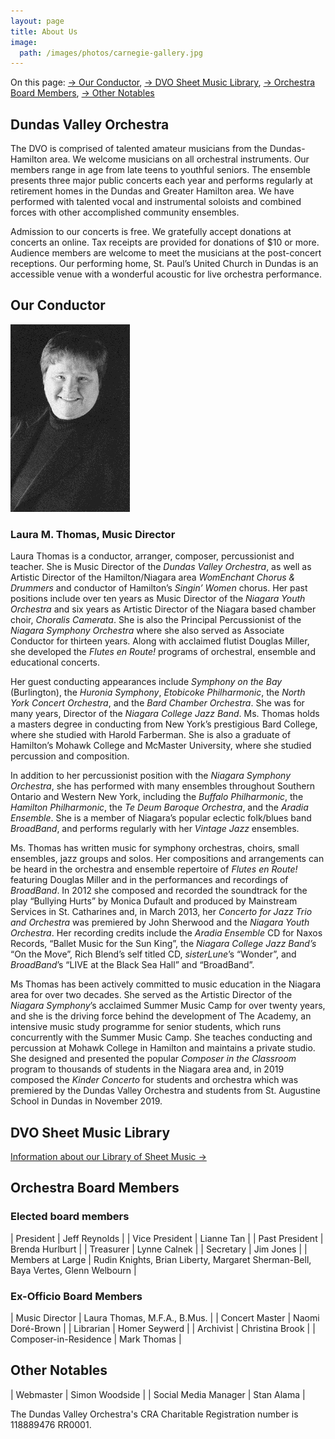 ```yaml
---
layout: page
title: About Us
image:
  path: /images/photos/carnegie-gallery.jpg
---
```


On this page: [→ Our Conductor](#our-conductor),
 [→ DVO Sheet Music Library](#dvo-sheet-music-library),
 [→ Orchestra Board Members](#orchestra-board-members),
 [→ Other Notables](#other-notables)

## Dundas Valley Orchestra

The DVO is comprised of talented amateur musicians from the Dundas-Hamilton area.  We welcome musicians on all orchestral instruments.  Our members range in age from late teens to youthful seniors.  The ensemble presents three major public concerts each year and performs regularly at retirement homes in the Dundas and Greater Hamilton area.  We have performed with talented vocal and instrumental soloists and combined forces with other accomplished community ensembles.

Admission to our concerts is free.  We gratefully accept donations at concerts an online.  Tax receipts are provided for donations of $10 or more.  Audience members are welcome to meet the musicians at the post-concert receptions.  Our performing home, St. Paul’s United Church in Dundas is an accessible venue with a wonderful acoustic for live orchestra performance. 

## Our Conductor

![](/images/Laura-ThomasB-W.jpg)

### Laura M. Thomas, Music Director

Laura Thomas is a conductor, arranger, composer, percussionist and teacher. She is Music Director of the _Dundas Valley Orchestra_, as well as Artistic Director of the Hamilton/Niagara area _WomEnchant Chorus & Drummers_ and conductor of Hamilton’s _Singin’ Women_ chorus.   Her past positions include over ten years as Music Director of the _Niagara Youth Orchestra_ and six years as Artistic Director of the Niagara based chamber choir, _Choralis Camerata_. She is also the Principal Percussionist of the _Niagara Symphony Orchestra_ where she also served as Associate Conductor for thirteen years. Along with acclaimed flutist Douglas Miller, she developed the _Flutes en Route!_ programs of orchestral, ensemble and educational concerts.

Her guest conducting appearances include _Symphony on the Bay_ (Burlington), the _Huronia Symphony_, _Etobicoke Philharmonic_, the _North York Concert Orchestra_, and the _Bard Chamber Orchestra_.  She was for many years, Director of the _Niagara College Jazz Band_.  Ms. Thomas holds a masters degree in conducting from New York’s prestigious Bard College, where she studied with Harold Farberman. She is also a graduate of Hamilton’s Mohawk College and McMaster University, where she studied percussion and composition.

In addition to her percussionist position with the _Niagara Symphony Orchestra_, she has performed with many ensembles throughout Southern Ontario and Western New York, including the _Buffalo Philharmonic_, the _Hamilton Philharmonic_, the _Te Deum Baroque Orchestra_, and the _Aradia Ensemble_.  She is a member of Niagara’s popular eclectic folk/blues band _BroadBand_, and performs regularly with her _Vintage Jazz_ ensembles.

Ms. Thomas has written music for symphony orchestras, choirs, small ensembles, jazz groups and solos.  Her compositions and arrangements can be heard in the orchestra and ensemble repertoire of _Flutes en Route!_ featuring Douglas Miller and in the performances and recordings of _BroadBand_.  In 2012 she composed and recorded the soundtrack for the play “Bullying Hurts” by Monica Dufault and produced by Mainstream Services in St. Catharines and, in March 2013, her _Concerto for Jazz Trio and Orchestra_ was premiered by John Sherwood and the _Niagara Youth Orchestra_. Her recording credits include the _Aradia Ensemble_ CD for Naxos Records, “Ballet Music for the Sun King”, the _Niagara College Jazz Band’s_ “On the Move”, Rich Blend’s self titled CD, _sisterLune_’s “Wonder”, and _BroadBand_’s “LIVE at the Black Sea Hall” and “BroadBand”.

Ms Thomas has been actively committed to music education in the Niagara area for over two decades.  She served as the Artistic Director of the _Niagara Symphony_’s acclaimed Summer Music Camp for over twenty years, and she is the driving force behind the development of The Academy, an intensive music study programme for senior students, which runs concurrently with the Summer Music Camp.  She teaches conducting and percussion at Mohawk College in Hamilton and maintains a private studio.  She designed and presented the popular _Composer in the Classroom_ program to thousands of students in the Niagara area and, in 2019 composed the _Kinder Concerto_ for students and orchestra which was premiered by the Dundas Valley Orchestra and students from St. Augustine School in Dundas in November 2019.

## DVO Sheet Music Library

[Information about our Library of Sheet Music →](/about/library/)

## Orchestra Board Members

### Elected board members

| President | Jeff Reynolds |
| Vice President | Lianne Tan |
| Past President | Brenda Hurlburt |
| Treasurer | Lynne Calnek |
| Secretary | Jim Jones |
| Members at Large | Rudin Knights, Brian Liberty, Margaret Sherman-Bell, Baya Vertes, Glenn Welbourn |

### Ex-Officio Board Members

| Music Director | Laura Thomas, M.F.A., B.Mus. |
| Concert Master | Naomi Doré-Brown |
| Librarian | Homer Seywerd |
| Archivist | Christina Brook |
| Composer-in-Residence | Mark Thomas |

## Other Notables

| Webmaster | Simon Woodside |
| Social Media Manager | Stan Alama |

The Dundas Valley Orchestra's CRA Charitable Registration number is 118889476 RR0001.
